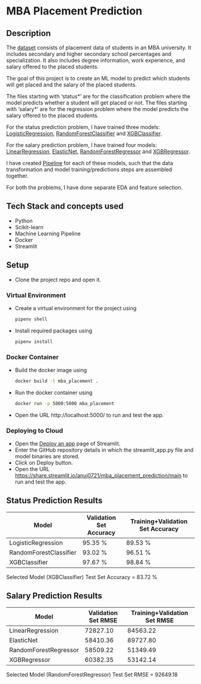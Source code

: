 # MBA Placement Prediction

## Description

The [dataset](https://www.kaggle.com/benroshan/factors-affecting-campus-placement) consists of placement data of students in an MBA university. It includes secondary and higher secondary school percentages and specialization. It also includes degree information, work experience, and salary offered to the placed students.

The goal of this project is to create an ML model to predict which students will get placed and the salary of the placed students.

The files starting with ‘status*’ are for the classification problem where the model predicts whether a student will get placed or not. The files starting with ‘salary*’ are for the regression problem where the model predicts the salary offered to the placed students.

For the status prediction problem, I have trained three models: [LogisticRegression](https://scikit-learn.org/stable/modules/generated/sklearn.linear_model.LogisticRegression.html), [RandomForestClassifier](https://scikit-learn.org/stable/modules/generated/sklearn.ensemble.RandomForestClassifier.html) and [XGBClassifier](https://xgboost.readthedocs.io/en/latest/python/python_api.html#xgboost.XGBClassifier).

For the salary prediction problem, I have trained four models: [LinearRegression](https://scikit-learn.org/stable/modules/generated/sklearn.linear_model.LinearRegression.html), [ElasticNet](https://scikit-learn.org/stable/modules/generated/sklearn.linear_model.ElasticNet.html), [RandomForestRegressor](https://scikit-learn.org/stable/modules/generated/sklearn.ensemble.RandomForestRegressor.html) and [XGBRegressor](https://xgboost.readthedocs.io/en/latest/python/python_api.html#xgboost.XGBRegressor).

I have created [Pipeline](https://scikit-learn.org/stable/modules/generated/sklearn.pipeline.Pipeline.html) for each of these models, such that the data transformation and model training/predictions steps are assembled together.

For both the problems, I have done separate EDA and feature selection.

## Tech Stack and concepts used

- Python
- Scikit-learn
- Machine Learning Pipeline
- Docker
- Streamlit

## Setup

- Clone the project repo and open it.

### Virtual Environment

- Create a virtual environment for the project using

  ```bash
  pipenv shell
  ```

- Install required packages using

  ```bash
  pipenv install
  ```

### Docker Container

- Build the docker image using

  ```bash
  docker build -t mba_placement .
  ```

- Run the docker container using

  ```bash
  docker run -p 5000:5000 mba_placement
  ```

- Open the URL http://localhost:5000/ to run and test the app.

### Deploying to Cloud

- Open the [Deploy an app](https://share.streamlit.io/deploy) page of Streamlit.
- Enter the GitHub repository details in which the streamlit_app.py file and model binaries are stored.
- Click on Deploy button.
- Open the URL https://share.streamlit.io/anuj0721/mba_placement_prediction/main to run and test the app.

## Status Prediction Results

| Model                  | Validation Set Accuracy | Training+Validation Set Accuracy |
| ---------------------- | ----------------------- | -------------------------------- |
| LogisticRegression     | 95.35 %                 | 89.53 %                          |
| RandomForestClassifier | 93.02 %                 | 96.51 %                          |
| XGBClassifier          | 97.67 %                 | 98.84 %                          |

Selected Model (XGBClassifier) Test Set Accuracy = 83.72 %

## Salary Prediction Results

| Model                 | Validation Set RMSE | Training+Validation Set RMSE |
| --------------------- | ------------------- | ---------------------------- |
| LinearRegression      | 72827.10            | 84563.22                     |
| ElasticNet            | 58410.36            | 89727.80                     |
| RandomForestRegressor | 58509.22            | 51349.49                     |
| XGBRegressor          | 60382.35            | 53142.14                     |

Selected Model (RandomForestRegressor) Test Set RMSE = 92649.18
